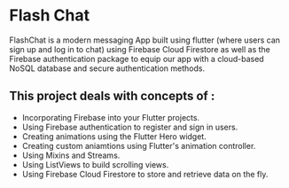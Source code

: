 
# Flash Chat 

FlashChat is a modern messaging App built using flutter (where users can sign up and log in to chat) using Firebase Cloud Firestore as well as the Firebase authentication package to equip our app with a cloud-based NoSQL database and secure authentication methods. 


## This project deals with concepts of :

- Incorporating Firebase into your Flutter projects.
- Using Firebase authentication to register and sign in users.
- Creating animations using the Flutter Hero widget.
- Creating custom aniamtions using Flutter's animation controller. 
- Using Mixins and Streams.
- Using ListViews to build scrolling views.
- Using Firebase Cloud Firestore to store and retrieve data on the fly.

